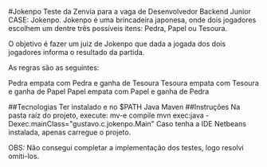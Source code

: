 #Jokenpo
Teste da Zenvia para a vaga de Desenvolvedor Backend Junior
CASE: Jokenpo.
Jokenpo é uma brincadeira japonesa, onde dois jogadores escolhem um dentre três possíveis itens: Pedra, Papel ou Tesoura.

O objetivo é fazer um juiz de Jokenpo que dada a jogada dos dois jogadores informa o resultado da partida.

As regras são as seguintes:

Pedra empata com Pedra e ganha de Tesoura
Tesoura empata com Tesoura e ganha de Papel
Papel empata com Papel e ganha de Pedra

##Tecnologias
Ter instalado e no $PATH
Java
Maven
##Instruções
Na pasta raíz do projeto, execute:
mv-e compile
mvn exec:java -Dexec.mainClass="gustavo.c.jokenpo.Main"
Caso tenha a IDE Netbeans instalada, apenas carregue o projeto.

OBS: Não consegui completar a implementação dos testes, logo resolvi omiti-los.
